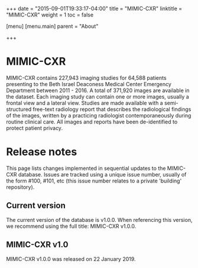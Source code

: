 +++
date = "2015-09-01T19:33:17-04:00"
title = "MIMIC-CXR"
linktitle = "MIMIC-CXR"
weight = 1
toc = false

[menu]
  [menu.main]
    parent = "About"

+++

# MIMIC-CXR

MIMIC-CXR contains 227,943 imaging studies for 64,588 patients presenting to the Beth Israel Deaconess Medical Center Emergency Department between 2011 - 2016. A total of 371,920 images are available in the dataset.
Each imaging study can contain one or more images, usually a frontal view and a lateral view.
Studies are made available with a semi-structured free-text radiology report that describes the radiological findings of the images, written by a practicing radiologist contemporaneously during routine clinical care.
All images and reports have been de-identified to protect patient privacy.

# Release notes

This page lists changes implemented in sequential updates to the MIMIC-CXR database. Issues are tracked using a unique issue number, usually of the form #100, #101, etc (this issue number relates to a private 'building' repository).

## Current version

The current version of the database is v1.0.0. When referencing this version, we recommend using the full title: MIMIC-CXR v1.0.0.

## MIMIC-CXR v1.0

 MIMIC-CXR v1.0.0 was released on 22 January 2019.
